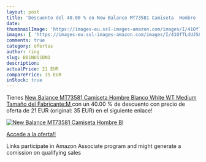 ```yaml
---
layout: post
title: 'Descuento del 40.00 % en New Balance MT73581 Camiseta  Hombre  Bl'
date: 
thumbnailImage: 'https://images-eu.ssl-images-amazon.com/images/I/41OfTLdUJSL._SL200_.jpg'
images: [ 'https://images-eu.ssl-images-amazon.com/images/I/41OfTLdUJSL._SL200_.jpg' ]
comments: true
category: ofertas
author: ring
slug: B01N0O1BND
description:
actualPrice: 21 EUR
comparePrice: 35 EUR
inStock: true
---
```


Tienes [New Balance MT73581 Camiseta  Hombre  Blanco  White WT   Medium  Tamaño del Fabricante:M ](https://www.amazon.es/dp/B01N0O1BND/?tag=tolees-21) con un 40.00 % de descuento con precio de oferta de 21 EUR (original: 35 EUR) en el siguiente enlace!

[![New Balance MT73581 Camiseta  Hombre  Bl](https://images-eu.ssl-images-amazon.com/images/I/41OfTLdUJSL._SL200_.jpg)](https://www.amazon.es/dp/B01N0O1BND/?tag=tolees-21)

[Accede a la oferta!!](https://www.amazon.es/dp/B01N0O1BND/?tag=tolees-21)

Links participate in Amazon Associate program and might generate a comission on qualifying sales


